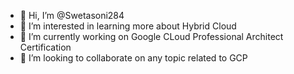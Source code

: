 - 👋 Hi, I’m @Swetasoni284
- 👀 I’m interested in learning more about Hybrid Cloud
- 🌱 I’m currently working on Google CLoud Professional Architect Certification 
- 💞️ I’m looking to collaborate on any topic related to GCP


<!---
Swetasoni284/Swetasoni284 is a ✨ special ✨ repository because its `README.md` (this file) appears on your GitHub profile.
You can click the Preview link to take a look at your changes.
--->
